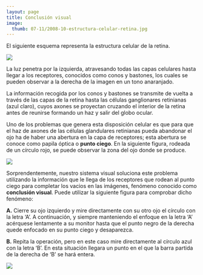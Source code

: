 ```yaml
---
layout: page
title: Conclusión visual
image:
  thumb: 07-11/2008-10-estructura-celular-retina.jpg
---
```


El siguiente esquema representa la estructura celular de la retina.

<p><img style="display: block; float: none; margin-left: auto; margin-right: auto" src="{{ site.baseurl }}/images/07-11/2008-10-estructura-celular-retina.jpg" /> </p>  

La luz penetra por la izquierda, atravesando todas las capas celulares hasta llegar a los receptores, conocidos como conos y bastones, los cuales se pueden observar a la derecha de la imagen en un tono anaranjado.
  
La información recogida por los conos y bastones se transmite de vuelta a través de las capas de la retina hasta las células ganglionares retinianas (azul claro), cuyos axones se proyectan cruzando el interior de la retina antes de reunirse formando un haz y salir del globo ocular.

Uno de los problemas que genera esta disposición celular es que para que el haz de axones de las células glandulares retinianas pueda abandonar el ojo ha de haber una abertura en la capa de receptores; esta abertura se conoce como papila óptica o <b>punto ciego</b>. En la siguiente figura, rodeada de un círculo rojo, se puede observar la zona del ojo donde se produce.

<img style="display: block; float: none; margin-left: auto; margin-right: auto" src="{{ site.baseurl }}/images/07-11/2008-10-punto-ciego-ojo.jpg" />

Sorprendentemente, nuestro sistema visual soluciona este problema utilizando la información que le llega de los receptores que rodean al punto ciego para completar los vacios en las imágenes, fenómeno conocido como <b>conclusión visual</b>. 
Puede utilizar la siguiente figura para comprobar dicho fenómeno:

<strong>A.</strong> Cierre su ojo izquierdo y mire directamente con su otro ojo el círculo con la letra ‘A’. A continuación, y siempre manteniendo el enfoque en la letra ‘A’ acérquese lentamente a su monitor hasta que el punto negro de la derecha quede enfocado en su punto ciego y desaparezca.

<strong>B.</strong> Repita la operación, pero en este caso mire directamente al círculo azul con la letra ‘B’. En esta situación llegara un punto en el que la barra partida de la derecha de ‘B’ se hará entera.

<img style="display: block; float: none; margin-left: auto; margin-right: auto" src="{{ site.baseurl }}/images/07-11/2008-10-demostracion-conclusion-visual.png" />